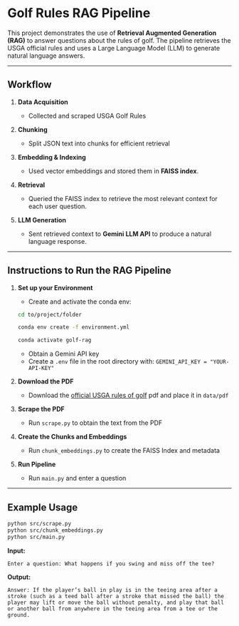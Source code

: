 # Golf Rules RAG Pipeline

This project demonstrates the use of **Retrieval Augmented Generation (RAG)** to answer questions about the rules of golf. The pipeline retrieves the USGA official rules and uses a Large Language Model (LLM) to generate natural language answers.

---

## Workflow

1. **Data Acquisition**  
   - Collected and scraped USGA Golf Rules

2. **Chunking**  
   - Split JSON text into chunks for efficient retrieval

3. **Embedding & Indexing**  
   - Used vector embeddings and stored them in **FAISS index**.

4. **Retrieval**  
   - Queried the FAISS index to retrieve the most relevant context for each user question.

5. **LLM Generation**  
   - Sent retrieved context to **Gemini LLM API** to produce a natural language response.

---

## Instructions to Run the RAG Pipeline

1. **Set up your Environment**
   - Create and activate the conda env: 

   ```bash
   cd to/project/folder

   conda env create -f environment.yml
   
   conda activate golf-rag
   ```
   - Obtain a Gemini API key
   - Create a `.env` file in the root directory with: `GEMINI_API_KEY = "YOUR-API-KEY"`

2. **Download the PDF**
   - Download the [official USGA rules of golf](https://www.usga.org/content/dam/usga/images/rules/rules-modernization/golf-new-rules/Rules%20of%20Golf%20for%202019%20(Final).pdf) pdf and place it in `data/pdf`
3. **Scrape the PDF**
   - Run `scrape.py` to obtain the text from the PDF

4. **Create the Chunks and Embeddings**
   - Run `chunk_embeddings.py` to create the FAISS Index and metadata

5. **Run Pipeline**
   - Run `main.py` and enter a question

---

## Example Usage

```bash
python src/scrape.py
python src/chunk_embeddings.py
python src/main.py
```

**Input:**  
```
Enter a question: What happens if you swing and miss off the tee?
```

**Output:**  
```
Answer: If the player’s ball in play is in the teeing area after a stroke (such as a teed ball after a stroke that missed the ball) the player may lift or move the ball without penalty, and play that ball or another ball from anywhere in the teeing area from a tee or the ground.
```
